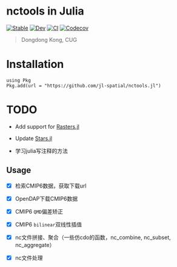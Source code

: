 # nctools in Julia

[![Stable](https://img.shields.io/badge/docs-stable-blue.svg)](https://jl-spatial.github.io/nctools.jl/stable)
[![Dev](https://img.shields.io/badge/docs-dev-blue.svg)](https://jl-spatial.github.io/nctools.jl/dev)
[![CI](https://github.com/jl-spatial/nctools.jl/actions/workflows/CI.yml/badge.svg)](https://github.com/jl-spatial/nctools.jl/actions/workflows/CI.yml)
[![Codecov](https://codecov.io/gh/jl-spatial/nctools.jl/branch/master/graph/badge.svg)](https://codecov.io/gh/jl-spatial/nctools.jl)

> Dongdong Kong, CUG

# Installation

```
using Pkg
Pkg.add(url = "https://github.com/jl-spatial/nctools.jl")
```

# TODO

- Add support for [Rasters.jl](https://github.com/rafaqz/Rasters.jl)

- Update [Stars.jl](https://github.com/jl-spatial/Stars.jl)

- 学习julia写注释的方法


## Usage

- [x] 检索CMIP6数据，获取下载url

- [x] OpenDAP下载CMIP6数据

- [x] CMIP6 `QMD`偏差矫正

- [x] CMIP6 `bilinear`双线性插值

- [x] nc文件拼接、聚合（一些仿cdo的函数，nc_combine, nc_subset, nc_aggregate）

- [x] nc文件处理
